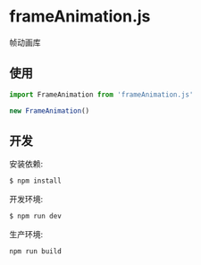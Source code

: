 # frameAnimation.js
帧动画库

## 使用

```javascript
import FrameAnimation from 'frameAnimation.js'

new FrameAnimation()
```

## 开发

安装依赖:
```sh
$ npm install
```

开发环境:
```sh
$ npm run dev
```

生产环境:
```sh
npm run build
```